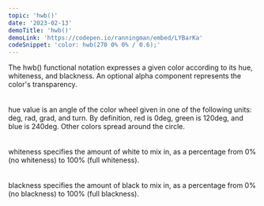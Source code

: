```yaml
---
topic: 'hwb()'
date: '2023-02-13'
demoTitle: 'hwb()'
demoLink: 'https://codepen.io/ranningman/embed/LYBarKa'
codeSnippet: 'color: hwb(270 0% 0% / 0.6);'
---
```

The hwb() functional notation expresses a given color according to its hue, whiteness, and blackness. An optional alpha component represents the color's transparency.  
<br />  
hue value is an angle of the color wheel given in one of the following units: deg, rad, grad, and turn. By definition, red is 0deg, green is 120deg, and blue is 240deg. Other colors spread around the circle.  
<br />  
whiteness specifies the amount of white to mix in, as a percentage from 0% (no whiteness) to 100% (full whiteness).  
<br />  
blackness specifies the amount of black to mix in, as a percentage from 0% (no blackness) to 100% (full blackness).  
